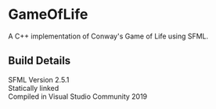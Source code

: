 # GameOfLife
A C++ implementation of Conway's Game of Life using SFML.

## Build Details
SFML Version 2.5.1\
Statically linked\
Compiled in Visual Studio Community 2019
